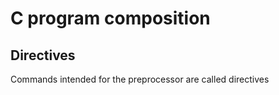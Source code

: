 # C program composition

## Directives

Commands intended for the preprocessor are called directives